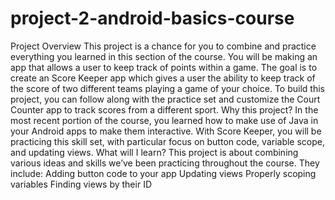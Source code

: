 # project-2-android-basics-course
Project Overview  This project is a chance for you to combine and practice everything you learned in this section of the course. You will be making an app that allows a user to keep track of points within a game.  The goal is to create an Score Keeper app which gives a user the ability to keep track of the score of two different teams playing a game of your choice. To build this project, you can follow along with the practice set and customize the Court Counter app to track scores from a different sport. Why this project?  In the most recent portion of the course, you learned how to make use of Java in your Android apps to make them interactive. With Score Keeper, you will be practicing this skill set, with particular focus on button code, variable scope, and updating views. What will I learn?  This project is about combining various ideas and skills we’ve been practicing throughout the course. They include:      Adding button code to your app     Updating views     Properly scoping variables     Finding views by their ID
